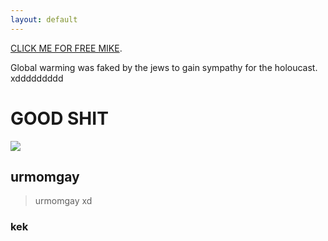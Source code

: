 ```yaml
---
layout: default
---
```



[CLICK ME FOR FREE MIKE](mik.png).

Global warming was faked by the jews to gain sympathy for the holoucast. xddddddddd

# [](#header-1)GOOD SHIT

![](http://lynnmyatmoeaung.tk/spook.jpeg)

## [](#header-2)urmomgay

> urmomgay xd



### kek


